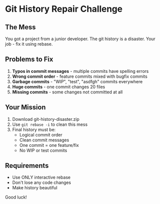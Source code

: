 # Git History Repair Challenge

## The Mess

You got a project from a junior developer. The git history is a disaster. Your job - fix it using rebase.

## Problems to Fix

1. **Typos in commit messages** - multiple commits have spelling errors
2. **Wrong commit order** - feature commits mixed with bugfix commits  
3. **Garbage commits** - "WIP", "test", "asdfgh" commits everywhere
4. **Huge commits** - one commit changes 20 files
5. **Missing commits** - some changes not committed at all

## Your Mission

1. Download git-history-disaster.zip
2. Use `git rebase -i` to clean this mess
3. Final history must be:
   - Logical commit order
   - Clean commit messages
   - One commit = one feature/fix
   - No WIP or test commits

## Requirements

- Use ONLY interactive rebase
- Don't lose any code changes
- Make history beautiful


Good luck!

